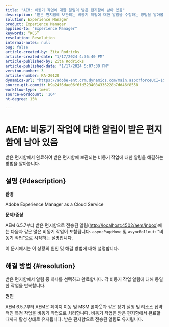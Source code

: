 ```yaml
---
title: "AEM: 비동기 작업에 대한 알림이 받은 편지함에 남아 있음"
description: "받은 편지함에 보관되는 비동기 작업에 대한 알림을 수정하는 방법을 알아봅니다."
solution: Experience Manager
product: Experience Manager
applies-to: "Experience Manager"
keywords: “KCS”
resolution: Resolution
internal-notes: null
bug: false
article-created-by: Zita Rodricks
article-created-date: "1/17/2024 4:36:40 PM"
article-published-by: Zita Rodricks
article-published-date: "1/17/2024 5:07:30 PM"
version-number: 3
article-number: KA-20120
dynamics-url: "https://adobe-ent.crm.dynamics.com/main.aspx?forceUCI=1&pagetype=entityrecord&etn=knowledgearticle&id=094bc993-56b5-ee11-a569-6045bd006239"
source-git-commit: b9a24f6dae06f6fd3234084336228b7dd46f8558
workflow-type: tm+mt
source-wordcount: '164'
ht-degree: 15%

---
```


# AEM: 비동기 작업에 대한 알림이 받은 편지함에 남아 있음


받은 편지함에서 완료하여 받은 편지함에 보관되는 비동기 작업에 대한 알림을 해결하는 방법을 알아봅니다.

## 설명 {#description}


<b>환경</b>

Adobe Experience Manager as a Cloud Service

<b>문제/증상</b>

AEM 6.5.7부터 받은 편지함으로 전송된 알림([http://localhost:4502/aem/inbox](http://localhost:4502/aem/inbox))에는 다음과 같은 많은 비동기 작업이 포함됩니다. `asyncPageMove` 및 `asyncRollout`: &quot;비동기 작업&quot;으로 시작하는 설명입니다.

이 문서에서는 이 상황의 원인 및 해결 방법에 대해 설명합니다.




## 해결 방법 {#resolution}


받은 편지함에서 알림 중 하나를 선택하고 완료합니다. 각 비동기 작업 알림에 대해 동일한 작업을 반복합니다.

<b>원인</b>

AEM 6.5.7부터 AEM은 페이지 이동 및 MSM 롤아웃과 같은 장기 실행 및 리소스 집약적인 특정 작업을 비동기 작업으로 처리합니다. 비동기 작업은 받은 편지함에서 완료할 때까지 활성 상태로 유지됩니다. 받은 편지함으로 전송된 알림도 유지됩니다.
